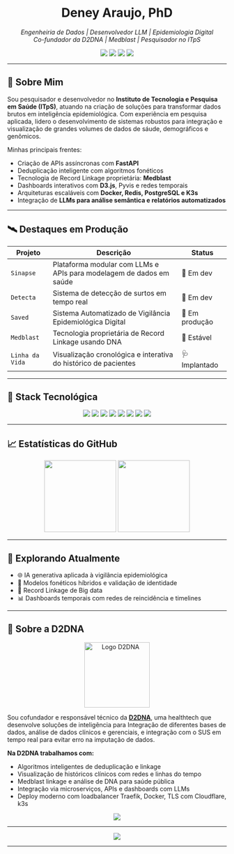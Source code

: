 
<h1 align="center">Deney Araujo, PhD</h1>

<p align="center">
  <em>Engenheiria de Dados | Desenvolvedor LLM | Epidemiologia Digital</em><br>
  <em>Co-fundador da D2DNA | Medblast | Pesquisador no ITpS</em>
</p>

<p align="center">
  <img src="https://img.shields.io/badge/FastAPI-Backend-informational?style=flat-square&logo=fastapi&logoColor=white&color=0b5e59" />
  <img src="https://img.shields.io/badge/LLM-Aplicado-informational?style=flat-square&logo=openai&logoColor=white&color=7a32c2" />
  <img src="https://img.shields.io/badge/Docker-Deploy-informational?style=flat-square&logo=docker&logoColor=white&color=0db7ed" />
  <img src="https://img.shields.io/badge/PostgreSQL-DB-blue?style=flat-square&logo=postgresql&logoColor=white" />
</p>


---

## 🧬 Sobre Mim

Sou pesquisador e desenvolvedor no **Instituto de Tecnologia e Pesquisa em Saúde (ITpS)**, atuando na criação de soluções para transformar dados brutos em inteligência epidemiológica. Com experiência em pesquisa aplicada, lidero o desenvolvimento de sistemas robustos para integração e visualização de grandes volumes de dados de sáude, demográficos e genômicos.

Minhas principais frentes:

- Criação de APIs assíncronas com **FastAPI**
- Deduplicação inteligente com algoritmos fonéticos
- Tecnologia de Record Linkage proprietária: **Medblast**
- Dashboards interativos com **D3.js**, Pyvis e redes temporais
- Arquiteturas escaláveis com **Docker, Redis, PostgreSQL e K3s**
- Integração de **LLMs para análise semântica e relatórios automatizados**

---

## 🛰️ Destaques em Produção

| Projeto     | Descrição                                                                 | Status        |
|-------------|---------------------------------------------------------------------------|---------------|
| `Sinapse`   | Plataforma modular com LLMs e APIs para modelagem de dados em saúde       | 🧠 Em dev      |
| `Detecta`   | Sistema de detecção de surtos em tempo real                               | 🧠 Em dev      |
| `Saved`     | Sistema Automatizado de Vigilância Epidemiológica Digital                 | 🚀 Em produção |
| `Medblast`  | Tecnologia proprietária de Record Linkage usando DNA                      | 🧬 Estável     |
| `Linha da Vida` | Visualização cronológica e interativa do histórico de pacientes       | 🩺 Implantado  |

---

## 🧰 Stack Tecnológica

<div align="center">
  <img src="https://img.shields.io/badge/-Python-2d2d2d?style=flat-square&logo=python" />
  <img src="https://img.shields.io/badge/-FastAPI-059587?style=flat-square&logo=fastapi" />
  <img src="https://img.shields.io/badge/-Flask-C25758?style=flat-square&logo=flask" />
  <img src="https://img.shields.io/badge/-Docker-2496ed?style=flat-square&logo=docker" />
  <img src="https://img.shields.io/badge/-PostgreSQL-336791?style=flat-square&logo=postgresql" />
  <img src="https://img.shields.io/badge/-Redis-dc382d?style=flat-square&logo=redis" />
  <img src="https://img.shields.io/badge/-LLMs-2d2d2d?style=flat-square&logo=openai" />
  <img src="https://img.shields.io/badge/-Git-2d2d2d?style=flat-square&logo=git" />
</div>

---

## 📈 Estatísticas do GitHub

<p align="center">
  <img src="https://github-readme-stats.vercel.app/api?username=jdeney&show_icons=true&theme=tokyonight" height="165"/>
  <img src="https://github-readme-stats.vercel.app/api/top-langs/?username=jdeney&layout=compact&theme=tokyonight" height="165"/>
</p>

---

## 🧪 Explorando Atualmente

- 🌐 IA generativa aplicada à vigilância epidemiológica
- 🧠 Modelos fonéticos híbridos e validação de identidade
- 🧬 Record Linkage de Big data
- 📊 Dashboards temporais com redes de reincidência e timelines

---

## 🧬 Sobre a D2DNA

<p align="center">
  <img src="https://avatars.githubusercontent.com/u/156236686?s=400&u=81fb930de058bdcd7dc2af8f3c02d6ce79ab7bad&v=4" height="150" alt="Logo D2DNA"/>
</p>

Sou cofundador e responsável técnico da **[D2DNA](https://github.com/D2DNA)**, uma healthtech que desenvolve soluções de inteligência para Integração de diferentes bases de dados, análise de dados clínicos e gerenciais, e integração com o SUS em tempo real para evitar erro na imputação de dados.

**Na D2DNA trabalhamos com:**

- Algoritmos inteligentes de deduplicação e linkage
- Visualização de históricos clínicos com redes e linhas do tempo
- Medblast linkage e análise de DNA para saúde pública
- Integração via microserviços, APIs e dashboards com LLMs
- Deploy moderno com loadbalancer Traefik, Docker, TLS com Cloudflare, k3s

<p align="center">
  <a href="https://github.com/D2DNA">
    <img src="https://img.shields.io/badge/D2DNA-Org-2d2d2d?style=for-the-badge&logo=github&logoColor=white" />
  </a>
</p>


---

<p align="center">
  <a href="https://www.linkedin.com/in/deneyaraujo">
    <img src="https://img.shields.io/badge/LinkedIn-deneyaraujo-0077B5?style=for-the-badge&logo=linkedin&logoColor=white" />
  </a>
</p>

---
